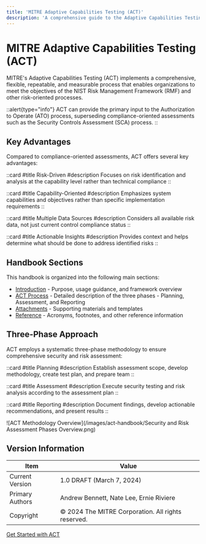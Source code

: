 ```yaml
---
title: 'MITRE Adaptive Capabilities Testing (ACT)'
description: 'A comprehensive guide to the Adaptive Capabilities Testing framework for security and risk assessment'
---
```


# MITRE Adaptive Capabilities Testing (ACT)

MITRE's Adaptive Capabilities Testing (ACT) implements a comprehensive, flexible, repeatable, and measurable process that enables organizations to meet the objectives of the NIST Risk Management Framework (RMF) and other risk-oriented processes.

::alert{type="info"}
ACT can provide the primary input to the Authorization to Operate (ATO) process, superseding compliance-oriented assessments such as the Security Controls Assessment (SCA) process.
::

## Key Advantages

Compared to compliance-oriented assessments, ACT offers several key advantages:

::card
#title
Risk-Driven
#description
Focuses on risk identification and analysis at the capability level rather than technical compliance
::

::card
#title
Capability-Oriented
#description
Emphasizes system capabilities and objectives rather than specific implementation requirements
::

::card
#title
Multiple Data Sources
#description
Considers all available risk data, not just current control compliance status
::

::card
#title
Actionable Insights
#description
Provides context and helps determine what should be done to address identified risks
::

## Handbook Sections

This handbook is organized into the following main sections:

- [Introduction](/docs/act-handbook/introduction) - Purpose, usage guidance, and framework overview
- [ACT Process](/docs/act-handbook/act-process) - Detailed description of the three phases - Planning, Assessment, and Reporting
- [Attachments](/docs/act-handbook/attachments) - Supporting materials and templates
- [Reference](/docs/act-handbook/reference) - Acronyms, footnotes, and other reference information

## Three-Phase Approach

ACT employs a systematic three-phase methodology to ensure comprehensive security and risk assessment:

::card
#title
Planning
#description
Establish assessment scope, develop methodology, create test plan, and prepare team
::

::card
#title
Assessment
#description
Execute security testing and risk analysis according to the assessment plan
::

::card
#title
Reporting
#description
Document findings, develop actionable recommendations, and present results
::

![ACT Methodology Overview](/images/act-handbook/Security and Risk Assessment Phases Overview.png)

## Version Information

| Item | Value |
| --- | --- |
| Current Version | 1.0 DRAFT (March 7, 2024) |
| Primary Authors | Andrew Bennett, Nate Lee, Ernie Riviere |
| Copyright | © 2024 The MITRE Corporation. All rights reserved. |

[Get Started with ACT](/docs/act-handbook/introduction)